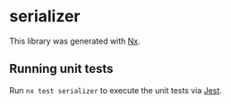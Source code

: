 # serializer

This library was generated with [Nx](https://nx.dev).

## Running unit tests

Run `nx test serializer` to execute the unit tests via [Jest](https://jestjs.io).

